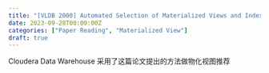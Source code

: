 ```yaml
---
title: "[VLDB 2000] Automated Selection of Materialized Views and Indexes for SQL Databases"
date: 2023-09-28T00:00:00Z
categories: ["Paper Reading", "Materialized View"]
draft: true
---
```


Cloudera Data Warehouse 采用了这篇论文提出的方法做物化视图推荐

